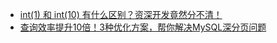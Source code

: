 * [int(1) 和 int(10) 有什么区别？资深开发竟然分不清！](10000.md)
* [查询效率提升10倍！3种优化方案，帮你解决MySQL深分页问题](10001.md)























